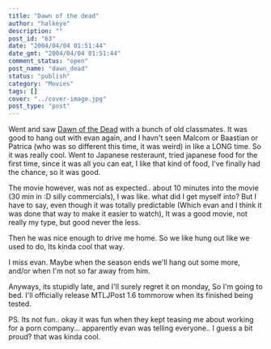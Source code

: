 ```yaml
---
title: "Dawn of the dead"
author: "halkeye"
description: ""
post_id: "63"
date: "2004/04/04 01:51:44"
date_gmt: "2004/04/04 01:51:44"
comment_status: "open"
post_name: "dawn_dead"
status: "publish"
category: "Movies"
tags: []
cover: "../cover-image.jpg"
post_type: "post"
---
```


Went and saw [Dawn of the Dead](https://www.dawnofthedeadmovie.net/) with a bunch of old classmates. It was good to hang out with evan again, and I havn't seen Malcom or Baastian or Patrica (who was so different this time, it was weird) in like a LONG time. So it was really cool. Went to Japanese resteraunt, tried japanese food for the first time, since it was all you can eat, I like that kind of food, I've finally had the chance, so it was good.

The movie however, was not as expected.. about 10 minutes into the movie (30 min in :D silly commercials), I was like. what did I get myself into? But I have to say, even though it was totally predictable (Which evan and I think it was done that way to make it easier to watch), It was a good movie, not really my type, but good never the less.

Then he was nice enough to drive me home. So we like hung out like we used to do, Its kinda cool that way.

I miss evan. Maybe when the season ends we'll hang out some more, and/or when I'm not so far away from him.

Anyways, its stupidly late, and I'll surely regret it on monday, So I'm going to bed. I'll officially release MTLJPost 1.6 tommorow when its finished being tested.

PS. Its not fun.. okay it was fun when they kept teasing me about working for a porn company... apparently evan was telling everyone.. I guess a bit proud? that was kinda cool.